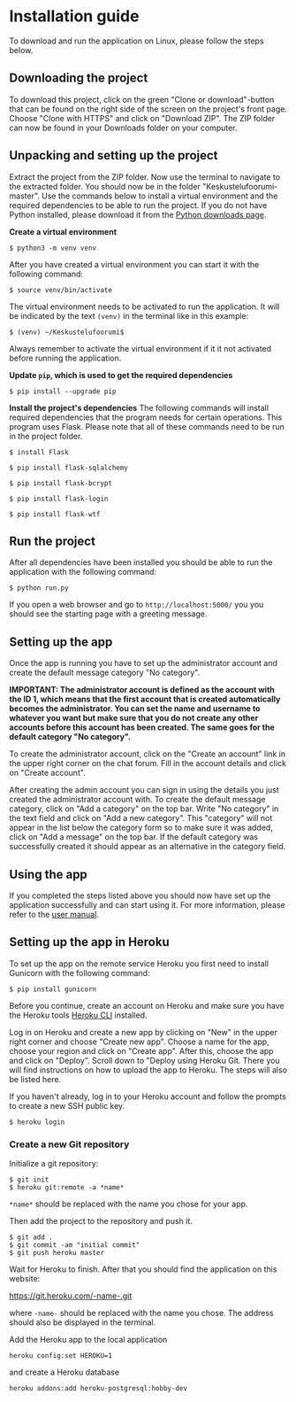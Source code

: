 # Installation guide
To download and run the application on Linux, please follow the steps below.

## Downloading the project
To download this project, click on the green "Clone or download"-button that can be found on the right side of the screen on the project's front page. Choose "Clone with HTTPS" and click on "Download ZIP". The ZIP folder can now be found in your Downloads folder on your computer.

## Unpacking and setting up the project
Extract the project from the ZIP folder. Now use the terminal to navigate to the extracted folder. You should now be in the folder "Keskustelufoorumi-master". Use the commands below to install a virtual environment and the required dependencies to be able to run the project. If you do not have Python installed, please download it from the [Python downloads page](https://www.python.org/downloads/).

**Create a virtual environment**
```
$ python3 -m venv venv
```
After you have created a virtual environment you can start it with the following command:
```
$ source venv/bin/activate
```
The virtual environment needs to be activated to run the application. It will be indicated by the text `(venv)` in the terminal like in this example:
```
$ (venv) ~/Keskustelufoorumi$
```
Always remember to activate the virtual environment if it it not activated before running the application.

**Update `pip`, which is used to get the required dependencies**
```
$ pip install --upgrade pip
```

**Install the project's dependencies**
The following commands will install required dependencies that the program needs for certain operations. This program uses Flask. Please note that all of these commands need to be run in the project folder.
```
$ install Flask
```
```
$ pip install flask-sqlalchemy
```
```
$ pip install flask-bcrypt
```
```
$ pip install flask-login
```
```
$ pip install flask-wtf
```

## Run the project
After all dependencies have been installed you should be able to run the application with the following command:
```
$ python run.py
```
If you open a web browser and go to `http://localhost:5000/` you you should see the starting page with a greeting message.

## Setting up the app
Once the app is running you have to set up the administrator account and create the default message category "No category".

**IMPORTANT: The administrator account is defined as the account with the ID 1, which means that the first account that is created automatically becomes the administrator. You can set the name and username to whatever you want but make sure that you do not create any other accounts before this account has been created. The same goes for the default category "No category".**

To create the administrator account, click on the "Create an account" link in the upper right corner on the chat forum. Fill in the account details and click on "Create account".

After creating the admin account you can sign in using the details you just created the administrator account with. To create the default message category, click on "Add a category" on the top bar. Write "No category" in the text field and click on "Add a new category". This "category" will not appear in the list below the category form so to make sure it was added, click on "Add a message" on the top bar. If the default category was successfully created it should appear as an alternative in the category field.

## Using the app
If you completed the steps listed above you should now have set up the application successfully and can start using it. For more information, please refer to the [user manual](https://github.com/H4m5t3r/Keskustelufoorumi/blob/master/documentation/User%20manual.md).

## Setting up the app in Heroku

To set up the app on the remote service Heroku you first need to install Gunicorn with the following command:
```
$ pip install gunicorn
```
Before you continue, create an account on Heroku and make sure you have the Heroku tools [Heroku CLI](https://devcenter.heroku.com/articles/heroku-cli) installed.

Log in on Heroku and create a new app by clicking on "New" in the upper right corner and choose "Create new app". Choose a name for the app, choose your region and click on "Create app". After this, choose the app and click on "Deploy". Scroll down to "Deploy using Heroku Git. There you will find instructions on how to upload the app to Heroku. The steps will also be listed here.

If you haven't already, log in to your Heroku account and follow the prompts to create a new SSH public key.
```
$ heroku login
```

### Create a new Git repository
Initialize a git repository:
```
$ git init
$ heroku git:remote -a *name*
```
`*name*` should be replaced with the name you chose for your app.

Then add the project to the repository and push it.
```
$ git add .
$ git commit -am "initial commit"
$ git push heroku master
```
Wait for Heroku to finish. After that you should find the application on this website:

https://git.heroku.com/-name-.git

where `-name-` should be replaced with the name you chose. The address should also be displayed in the terminal.

Add the Heroku app to the local application
```
heroku config:set HEROKU=1
```
and create a Heroku database
```
heroku addons:add heroku-postgresql:hobby-dev
```